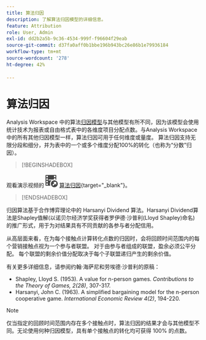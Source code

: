 ```yaml
---
title: 算法归因
description: 了解算法归因模型的详细信息。
feature: Attribution
role: User, Admin
exl-id: dd2b2a5b-9c36-4534-999f-f96604f29eab
source-git-commit: d37fa0aff0b1bbe196b943bc26e86b1e79936184
workflow-type: tm+mt
source-wordcount: '278'
ht-degree: 42%

---
```


# 算法归因

Analysis Workspace 中的算法[归因模型](models.md)与其他模型有所不同，因为该模型会使用统计技术为报表或自由格式表中的各维度项目分配点数。与Analysis Workspace中的所有其他归因模型一样，算法归因可用于任何维度或量度。 算法归因支持无限分段和细分，并为表中的一个或多个维度分配100%的转化（也称为“分数”归因）。


>[!BEGINSHADEBOX]

观看演示视频的![VideoCheckedOut](/help/assets/icons/VideoCheckedOut.svg) [算法归因](https://video.tv.adobe.com/v/40050?quality=12&learn=on&captions=chi_hans){target="_blank"}。

>[!ENDSHADEBOX]


归因算法基于合作博弈理论中的 Harsanyi Dividend 算法。Harsanyi Dividend算法是Shapley值解(以诺贝尔经济学奖获得者罗伊德·沙普利(Lloyd Shapley)命名)的推广形式，用于为对结果具有不同贡献的各参与者分配信用。

从高层面来看，在为每个接触点计算转化点数的归因时，会将回顾时间范围内的每个营销接触点视为一个参与者联盟。 对于由参与者组成的联盟，盈余必须公平分配。 每个联盟的剩余价值分配取决于每个子联盟递归产生的剩余价值。

有关更多详细信息，请参阅约翰·海萨尼和劳埃德·沙普利的原稿：

* Shapley, Lloyd S. (1953). A value for n-person games. *Contributions to the Theory of Games, 2(28)*, 307-317.
* Harsanyi, John C. (1963). A simplified bargaining model for the n-person cooperative game. *International Economic Review 4(2)*, 194-220.

>[!NOTE]
>
>仅当指定的回顾时间范围内存在多个接触点时，算法归因的结果才会与其他模型不同。无论使用何种归因模型，具有单个接触点的转化均可获得 100% 的点数。
